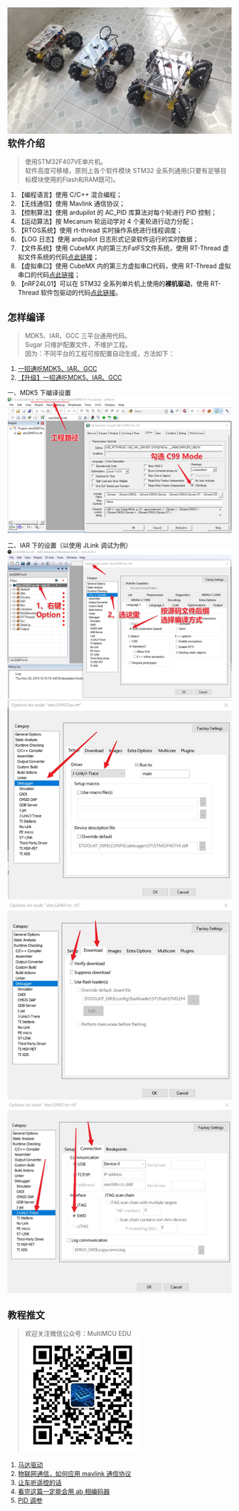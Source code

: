![](https://github.com/SuWeipeng/img/raw/master/13_car/car_10.jpg)<br>
软件介绍
---
> 使用STM32F407VE单片机。<br>
> 软件高度可移植，原则上各个软件模块 STM32 全系列通用(只要有足够目标模块使用的Flash和RAM既可)。

1. 【编程语言】使用 C/C++ 混合编程；
2. 【无线通信】使用 Mavlink 通信协议；
3. 【控制算法】使用 ardupilot 的 AC_PID 库算法对每个轮进行 PID 控制；
4. 【运动算法】按 Mecanum 轮运动学对 4 个麦轮进行动力分配；
5. 【RTOS系统】使用 rt-thread 实时操作系统进行线程调度；
6. 【LOG 日志】使用 ardupilot 日志形式记录软件运行的实时数据；       
7. 【文件系统】使用 CubeMX 内的第三方FatFS文件系统，使用 RT-Thread 虚拟文件系统的代码[点此链接](https://github.com/SuWeipeng/car_407ve_rtt)；       
8. 【虚拟串口】使用 CubeMX 内的第三方虚拟串口代码，使用 RT-Thread 虚拟串口的代码[点此链接](https://github.com/SuWeipeng/car_407ve_rtt)；
9. 【nRF24L01】可以在 STM32 全系列单片机上使用的**裸机驱动**，使用 RT-Thread 软件包驱动的代码[点此链接](https://github.com/SuWeipeng/car_407ve_rtt)。

怎样编译
---
> MDK5、IAR、GCC 三平台通用代码。<br>
> Sugar 只维护配置文件，不维护工程。<br>
> 因为：不同平台的工程可按配置自动生成，方法如下：

1. [一招通吃MDK5、IAR、GCC](https://mp.weixin.qq.com/s/aPUbSAndjvs4CaPj3CFsJg)
2. [【升级】一招通吃MDK5、IAR、GCC](https://mp.weixin.qq.com/s/iVmaQ3S4vcitbJ8iXZyArw)

一、MDK5 下编译设置       
![](https://github.com/SuWeipeng/img/raw/master/12_RT-Thread/mdk5%20%E8%AE%BE%E7%BD%AE.jpg)

二、IAR 下的设置（以使用 JLink 调试为例）
![](https://github.com/SuWeipeng/img/raw/master/12_RT-Thread/1_IAR%20%E9%80%89%E7%BC%96%E8%AF%91%E6%96%B9%E5%BC%8F.jpg)
![](https://github.com/SuWeipeng/img/raw/master/12_RT-Thread/2_IAR%20JLink%20%E8%AE%BE%E7%BD%AE.jpg)
![](https://github.com/SuWeipeng/img/raw/master/12_RT-Thread/3_IAR%20JLink%20%E8%AE%BE%E7%BD%AE.jpg)
![](https://github.com/SuWeipeng/img/raw/master/12_RT-Thread/4_IAR%20JLink%20%E8%AE%BE%E7%BD%AE.jpg)

教程推文
---
> 欢迎关注微信公众号：MultiMCU EDU<br>
> ![](https://github.com/SuWeipeng/img/raw/master/17_wechat/08cm.jpg)

1. [马达驱动](https://mp.weixin.qq.com/s/7Bk-xQbymZaez4g5sUALxw)
2. [物联网通信，如何应用 mavlink 通信协议](https://mp.weixin.qq.com/s/K92U5lO0KGM4mUzyGSXvcg)
3. [让车听遥控的话](https://mp.weixin.qq.com/s/h7FURP4kGNTJmfsHatk-4A)
4. [看完这篇一定能会用 ab 相编码器](https://mp.weixin.qq.com/s/aUa0sHmGF6CbPej6O9IzKQ)
5. [PID 调参](https://mp.weixin.qq.com/s/TO926HglAhvM9RNe-2kJuQ)

